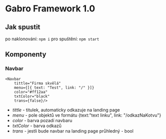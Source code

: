 # Gabro Framework 1.0
## Jak spustit
po naklonování:
`npm i`
pro spuštění:
`npm start`
## Komponenty
### Navbar
```
<Navbar
    tittle="Firma skvělá"
    menu={[{ text: "Test", link: "/" }]}
    color="#ff12aa" 
    txtColor="black" 
    trans={false}/>
```
* *tittle* - titulek, automaticky odkazuje na landing page
* *menu* - pole objektů ve formátu {text:"text linku", link: "/odkazNaKotvu"}
* *color* - barva pozadí navbaru
* *txtColor* - barva odkazů
* *trans* - jestli bude navbar na landing page průhledný - bool
